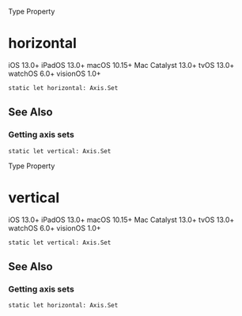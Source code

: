 Type Property

# horizontal

iOS 13.0+  iPadOS 13.0+  macOS 10.15+  Mac Catalyst 13.0+  tvOS 13.0+  watchOS
6.0+  visionOS 1.0+

    
    
    static let horizontal: Axis.Set

## See Also

### Getting axis sets

`static let vertical: Axis.Set`

Type Property

# vertical

iOS 13.0+  iPadOS 13.0+  macOS 10.15+  Mac Catalyst 13.0+  tvOS 13.0+  watchOS
6.0+  visionOS 1.0+

    
    
    static let vertical: Axis.Set

## See Also

### Getting axis sets

`static let horizontal: Axis.Set`

